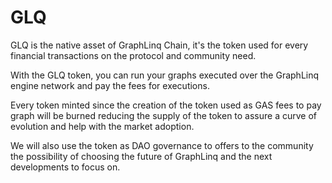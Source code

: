 # GLQ

GLQ is the native asset of GraphLinq Chain, it's the token used for every financial transactions on the protocol and community need.

With the GLQ token, you can run your graphs executed over the GraphLinq engine network and pay the fees for executions.

Every token minted since the creation of the token used as GAS fees to pay graph will be burned reducing the supply of the token to assure a curve of evolution and help with the market adoption.

We will also use the token as DAO governance to offers to the community the possibility of choosing the future of GraphLinq and the next developments to focus on.

[\
](https://docs.graphlinq.io/engine/2-local)
